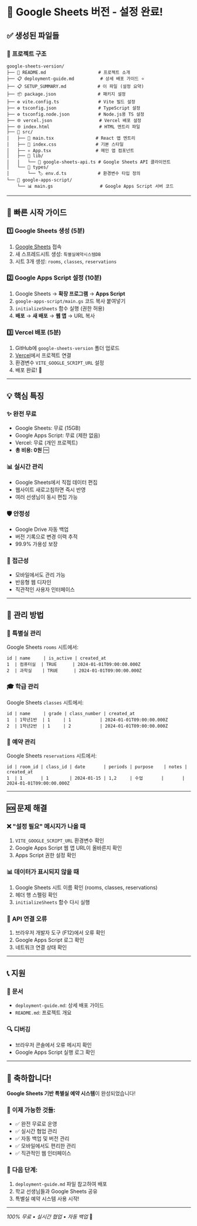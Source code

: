 # 🎉 Google Sheets 버전 - 설정 완료!

## ✅ 생성된 파일들

### 📁 **프로젝트 구조**
```
google-sheets-version/
├── 📄 README.md                    # 프로젝트 소개
├── 📋 deployment-guide.md          # 상세 배포 가이드 ⭐
├── 📋 SETUP_SUMMARY.md            # 이 파일 (설정 요약)
├── 📦 package.json                # 패키지 설정
├── ⚙️ vite.config.ts               # Vite 빌드 설정
├── ⚙️ tsconfig.json                # TypeScript 설정
├── ⚙️ tsconfig.node.json           # Node.js용 TS 설정
├── 🌐 vercel.json                  # Vercel 배포 설정
├── 🌐 index.html                   # HTML 엔트리 파일
├── 📁 src/
│   ├── 🔧 main.tsx                # React 앱 엔트리
│   ├── 🎨 index.css               # 기본 스타일
│   ├── ⚛️ App.tsx                 # 메인 앱 컴포넌트
│   ├── 📁 lib/
│   │   └── 🔌 google-sheets-api.ts # Google Sheets API 클라이언트
│   └── 📁 types/
│       └── 🏷️ env.d.ts            # 환경변수 타입 정의
└── 📁 google-apps-script/
    └── 📊 main.gs                  # Google Apps Script 서버 코드
```

---

## 🚀 **빠른 시작 가이드**

### 1️⃣ **Google Sheets 생성** (5분)
1. [Google Sheets](https://sheets.google.com) 접속
2. 새 스프레드시트 생성: `특별실예약시스템DB`
3. 시트 3개 생성: `rooms`, `classes`, `reservations`

### 2️⃣ **Google Apps Script 설정** (10분)
1. Google Sheets → **확장 프로그램** → **Apps Script**
2. `google-apps-script/main.gs` 코드 복사 붙여넣기
3. `initializeSheets` 함수 실행 (권한 허용)
4. **배포** → **새 배포** → **웹 앱** → URL 복사

### 3️⃣ **Vercel 배포** (5분)
1. GitHub에 `google-sheets-version` 폴더 업로드
2. [Vercel](https://vercel.com)에서 프로젝트 연결
3. 환경변수 `VITE_GOOGLE_SCRIPT_URL` 설정
4. 배포 완료! 🎉

---

## 💡 **핵심 특징**

### ✨ **완전 무료**
- Google Sheets: 무료 (15GB)
- Google Apps Script: 무료 (제한 없음)
- Vercel: 무료 (개인 프로젝트)
- **총 비용: 0원** 🆓

### 📊 **실시간 관리**
- Google Sheets에서 직접 데이터 편집
- 웹사이트 새로고침하면 즉시 반영
- 여러 선생님이 동시 편집 가능

### 🛡️ **안정성**
- Google Drive 자동 백업
- 버전 기록으로 변경 이력 추적
- 99.9% 가용성 보장

### 📱 **접근성**
- 모바일에서도 관리 가능
- 반응형 웹 디자인
- 직관적인 사용자 인터페이스

---

## 🔧 **관리 방법**

### 🏢 **특별실 관리**
Google Sheets `rooms` 시트에서:
```
id | name     | is_active | created_at
1  | 컴퓨터실  | TRUE      | 2024-01-01T09:00:00.000Z
2  | 과학실    | TRUE      | 2024-01-01T09:00:00.000Z
```

### 🎓 **학급 관리**
Google Sheets `classes` 시트에서:
```
id | name     | grade | class_number | created_at
1  | 1학년1반  | 1     | 1           | 2024-01-01T09:00:00.000Z
2  | 1학년2반  | 1     | 2           | 2024-01-01T09:00:00.000Z
```

### 📅 **예약 관리**
Google Sheets `reservations` 시트에서:
```
id | room_id | class_id | date       | periods | purpose    | notes | created_at
1  | 1       | 1        | 2024-01-15 | 1,2     | 수업       |       | 2024-01-01T09:00:00.000Z
```

---

## 🆘 **문제 해결**

### ❌ **"설정 필요" 메시지가 나올 때**
1. `VITE_GOOGLE_SCRIPT_URL` 환경변수 확인
2. Google Apps Script 웹 앱 URL이 올바른지 확인
3. Apps Script 권한 설정 확인

### 📊 **데이터가 표시되지 않을 때**
1. Google Sheets 시트 이름 확인 (rooms, classes, reservations)
2. 헤더 행 스펠링 확인
3. `initializeSheets` 함수 다시 실행

### 🔌 **API 연결 오류**
1. 브라우저 개발자 도구 (F12)에서 오류 확인
2. Google Apps Script 로그 확인
3. 네트워크 연결 상태 확인

---

## 📞 **지원**

### 📖 **문서**
- `deployment-guide.md`: 상세 배포 가이드
- `README.md`: 프로젝트 개요

### 🔍 **디버깅**
- 브라우저 콘솔에서 오류 메시지 확인
- Google Apps Script 실행 로그 확인

---

## 🎊 **축하합니다!**

**Google Sheets 기반 특별실 예약 시스템**이 완성되었습니다!

### 🌟 **이제 가능한 것들:**
- ✅ 완전 무료로 운영
- ✅ 실시간 협업 관리
- ✅ 자동 백업 및 버전 관리
- ✅ 모바일에서도 편리한 관리
- ✅ 직관적인 웹 인터페이스

### 🚀 **다음 단계:**
1. `deployment-guide.md` 파일 참고하여 배포
2. 학교 선생님들과 Google Sheets 공유
3. 특별실 예약 시스템 사용 시작!

---

*100% 무료 • 실시간 협업 • 자동 백업* 🎉 